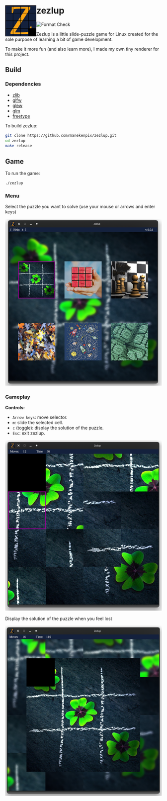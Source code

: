 # zezlup <img align="left" width="100" height="100" src=https://github.com/manekenpix/zezlup/blob/main/data/images/logo.png>

![Format Check](https://github.com/manekenpix/zezlup/actions/workflows/clang-format-check.yml/badge.svg)

Zezlup is a little slide-puzzle game for Linux created for the sole purpose of learning a bit of game development.

To make it more fun (and also learn more), I made my own tiny renderer for this project.

## Build

### Dependencies

- [zlib](https://zlib.net/)
- [glfw](https://www.glfw.org/)
- [glew](http://glew.sourceforge.net/)
- [glm](https://github.com/g-truc/glm)
- [freetype](https://freetype.org/)

To build zezlup:

```sh
git clone https://github.com/manekenpix/zezlup.git
cd zezlup
make release
```

## Game

To run the game:

```sh
./zezlup
```

### Menu

Select the puzzle you want to solve (use your mouse or arrows and enter keys)

![Image](data/images/zezlup_menu.png)

### Gameplay

**Controls:**

- `Arrow keys`: move selector.
- `m`: slide the selected cell.
- `c` (toggle): display the solution of the puzzle.
- `Esc`: exit zezlup.

![Image](data/images/zezlup_gameplay.png)

Display the solution of the puzzle when you feel lost

![Image](data/images/zezlup_solution.png)
